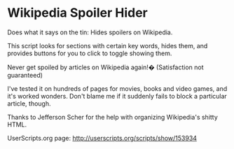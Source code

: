 Wikipedia Spoiler Hider
=====

Does what it says on the tin: Hides spoilers on Wikipedia.

This script looks for sections with certain key words, hides them, and provides buttons for you to click to toggle showing them.

Never get spoiled by articles on Wikipedia again!� (Satisfaction not guaranteed)

I've tested it on hundreds of pages for movies, books and video games, and it's worked wonders. Don't blame me if it suddenly fails to block a particular article, though.

Thanks to Jefferson Scher for the help with organizing Wikipedia's shitty HTML.

UserScripts.org page:
http://userscripts.org/scripts/show/153934
